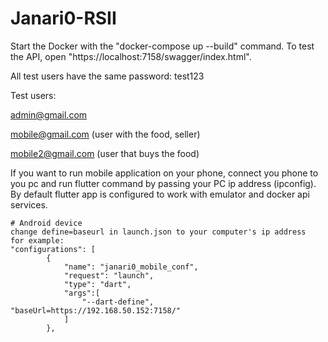 # Janari0-RSII

Start the Docker with the "docker-compose up --build" command. To test the API, open "https://localhost:7158/swagger/index.html".

All test users have the same password: test123

Test users:

admin@gmail.com

mobile@gmail.com (user with the food, seller)

mobile2@gmail.com (user that buys the food)

If you want to run mobile application on your phone, connect you phone to you pc and run flutter command by passing your PC ip address (ipconfig). 
By default flutter app is configured to work with emulator and docker api services.

```
# Android device 
change define=baseurl in launch.json to your computer's ip address
for example:
"configurations": [
        {
            "name": "janari0_mobile_conf",
            "request": "launch",
            "type": "dart",
            "args":[
                "--dart-define", "baseUrl=https://192.168.50.152:7158/"
            ]
        },
```
